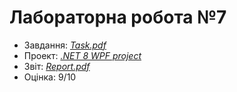 # Лабораторна робота №7

- Завдання: [*Task.pdf*](./Task.pdf)
- Проект: [*.NET 8 WPF project*](./src/)
- Звіт: [*Report.pdf*](./Report.pdf)
- Оцінка: 9/10
